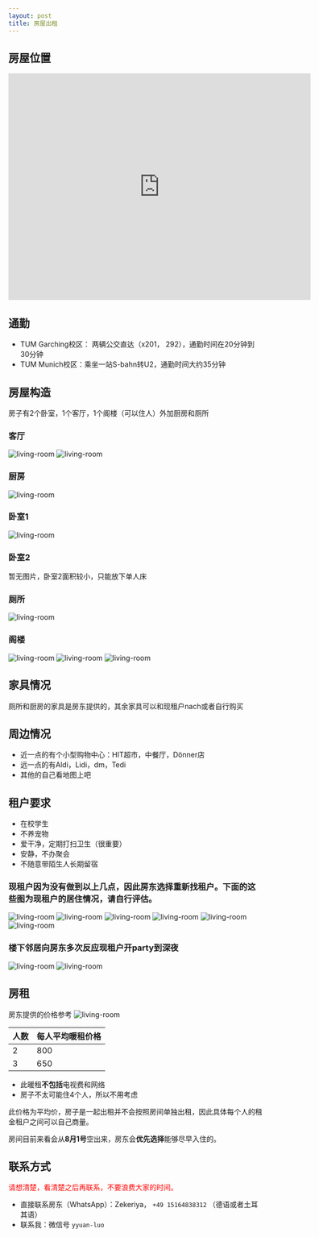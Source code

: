 ```yaml
---
layout: post
title: 房屋出租
---
```


## 房屋位置
<iframe src="https://www.google.com/maps/embed?pb=!1m18!1m12!1m3!1d2656.474979922512!2d11.553431076413716!3d48.25523327125682!2m3!1f0!2f0!3f0!3m2!1i1024!2i768!4f13.1!3m3!1m2!1s0x479e7107ca60af37%3A0x1b1254ccbd984251!2sFeierabendstra%C3%9Fe%2058%2C%2085764%20Oberschlei%C3%9Fheim!5e0!3m2!1sen!2sde!4v1688334378989!5m2!1sen!2sde" width="600" height="450" style="border:0;" allowfullscreen="" loading="lazy" referrerpolicy="no-referrer-when-downgrade"></iframe>

## 通勤
- TUM Garching校区： 两辆公交直达（x201， 292），通勤时间在20分钟到30分钟
- TUM Munich校区：乘坐一站S-bahn转U2，通勤时间大约35分钟

## 房屋构造
房子有2个卧室，1个客厅，1个阁楼（可以住人）外加厨房和厕所

### 客厅
![living-room](../assets/img/miete/wohnzimmer-1.jpeg)
![living-room](../assets/img/miete/wohnzimmer-2.jpeg)

### 厨房
![living-room](../assets/img/miete/kitchen.jpeg)

### 卧室1
![living-room](../assets/img/miete/bedroom.jpeg)

### 卧室2
暂无图片，卧室2面积较小，只能放下单人床

### 厕所
![living-room](../assets/img/miete/wc.jpeg)

### 阁楼
![living-room](../assets/img/miete/loft1.jpeg)
![living-room](../assets/img/miete/loft2.jpeg)
![living-room](../assets/img/miete/loft3.jpeg)

## 家具情况
厕所和厨房的家具是房东提供的，其余家具可以和现租户nach或者自行购买

## 周边情况
- 近一点的有个小型购物中心：HIT超市，中餐厅，Dönner店
- 远一点的有Aldi，Lidi，dm，Tedi
- 其他的自己看地图上吧

## 租户要求
- 在校学生
- 不养宠物
- 爱干净，定期打扫卫生（很重要）
- 安静，不办聚会
- 不随意带陌生人长期留宿

### 现租户因为没有做到以上几点，因此房东选择重新找租户。下面的这些图为现租户的居住情况，请自行评估。
![living-room](../assets/img/miete/1.jpeg)
![living-room](../assets/img/miete/2.jpeg)
![living-room](../assets/img/miete/3.jpeg)
![living-room](../assets/img/miete/4.jpeg)
![living-room](../assets/img/miete/5.jpeg)
![living-room](../assets/img/miete/6.jpeg)

### 楼下邻居向房东多次反应现租户开party到深夜
![living-room](../assets/img/miete/7.jpeg)
![living-room](../assets/img/miete/8.jpeg)


## 房租
房东提供的价格参考
![living-room](../assets/img/miete/price.jpeg)

| 人数 | 每人平均暖租价格 |
| ---- | ---------------- |
| 2    | 800              |
| 3    | 650              |
- 此暖租**不包括**电视费和网络
- 房子不太可能住4个人，所以不用考虑

此价格为平均价，房子是一起出租并不会按照房间单独出租，因此具体每个人的租金租户之间可以自己商量。

房间目前来看会从**8月1号**空出来，房东会**优先选择**能够尽早入住的。

## 联系方式
<span style="color:red">请想清楚，看清楚之后再联系，不要浪费大家的时间。</span>
- 直接联系房东（WhatsApp）：Zekeriya， `+49 15164838312` （德语或者土耳其语）
- 联系我：微信号 `yyuan-luo`